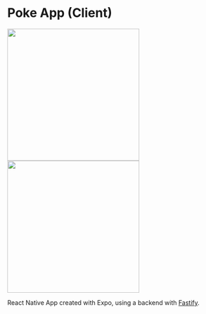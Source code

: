 # Poke App (Client)

<img src="https://user-images.githubusercontent.com/35877310/168730632-b9ea0f9b-36af-41ee-9bef-acd60203e323.png" width="300"> <img src="https://user-images.githubusercontent.com/35877310/168730634-c4d5de71-da6f-46b3-bc74-4f521943a34d.png" width="300">

React Native App created with Expo, using a backend with [Fastify](https://github.com/Patrick564/poke-app-server).
